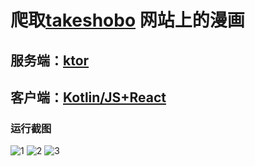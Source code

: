 # 爬取[takeshobo](https://gammaplus.takeshobo.co.jp/) 网站上的漫画

## 服务端：[ktor](https://ktor.io/)

## 客户端：[Kotlin/JS+React](https://kotlinlang.org/docs/js-get-started.html)

### 运行截图

<img src="/screenshot/1.png" alt="1"/>
<img src="/screenshot/2.png" alt="2"/>
<img src="/screenshot/3.png" alt="3"/>